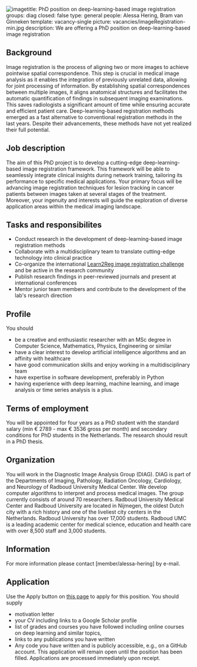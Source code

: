 ![image](https://github.com/DIAGNijmegen/website-content/assets/50983849/7fb66c10-16f6-44a0-bb46-bfc0b6c25a49)title: PhD position on deep-learning-based image registration
groups: diag
closed: false
type: general 
people: Alessa Hering, Bram van Ginneken
template: vacancy-single
picture: vacancies/imageRegistration-min.jpg
description: We are offering a PhD position on deep-learning-based image registration

## Background
Image registration is the process of aligning two or more images to achieve pointwise spatial correspondence. This step is crucial in medical image analysis as it enables the integration of previously unrelated data, allowing for joint processing of information. By establishing spatial correspondences between multiple images, it aligns anatomical structures and facilitates the automatic quantification of findings in subsequent imaging examinations. This saves radiologists a significant amount of time while ensuring accurate and efficient patient care. Deep-learning-based registration methods emerged as a fast alternative to conventional registration methods in the last years. Despite their advancements, these methods have not yet realized their full potential.


## Job description
The aim of this PhD project is to develop a cutting-edge deep-learning-based image registration framework. This framework will be able to seamlessly integrate clinical insights during network training, tailoring its performance to specific medical applications. Your primary focus will be advancing image registration techniques for lesion tracking in cancer patients between images taken at several stages of the treatment. Moreover, your ingenuity and interests will guide the exploration of diverse application areas within the medical imaging landscape. 

## Tasks and responsibilites

- Conduct research in the development of deep-learning-based image registration methods 
- Collaborate with a multidisciplinary team to translate cutting-edge technology into clinical practice
- Co-organize the international [Learn2Reg image registration challenge](https://learn2reg.grand-challenge.org/) and be active in the research community 
- Publish research findings in peer-reviewed journals and present at international conferences
- Mentor junior team members and contribute to the development of the lab's research direction



## Profile

You should
- be a creative and enthusiastic researcher with an MSc degree in Computer Science, Mathematics, Physics, Engineering or similar
- have a clear interest to develop artificial intelligence algorithms and an affinity with healthcare 
- have good communication skills and enjoy working in a multidisciplinary team
- have expertise in software development, preferably in Python
- having experience with deep learning, machine learning, and image analysis or time series analysis is a plus.

## Terms of employment
You will be appointed for four years as a PhD student with the standard salary (min € 2789 - max € 3536 gross per month) and secondary conditions for PhD students in the Netherlands. The research should result in a PhD thesis.

## Organization
You will work in the Diagnostic Image Analysis Group (DIAG). DIAG is part of the Departments of Imaging, Pathology, Radiation Oncology, Cardiology, and Neurology of Radboud University Medical Center. We develop computer algorithms to interpret and process medical images. The group currently consists of around 70 researchers. Radboud University Medical Center and Radboud University are located in Nijmegen, the oldest Dutch city with a rich history and one of the liveliest city centers in the Netherlands. Radboud University has over 17,000 students. Radboud UMC is a leading academic center for medical science, education and health care with over 8,500 staff and 3,000 students.

## Information
For more information please contact [member/alessa-hering] by e-mail.

## Application
Use the Apply button on [this page](https://www.radboudumc.nl/en/vacancies/138203-phd-candidate-deep-learning-based-image-registration-for-medical-images) to apply for this position. You should supply
- motivation letter
- your CV including links to a Google Scholar profile 
- list of grades and courses you have followed including online courses on deep learning and similar topics, 
- links to any publications you have written
- Any code you have written and is publicly accessible, e.g., on a GitHub account. 
This application will remain open until the position has been filled. Applications are processed immediately upon receipt. 
